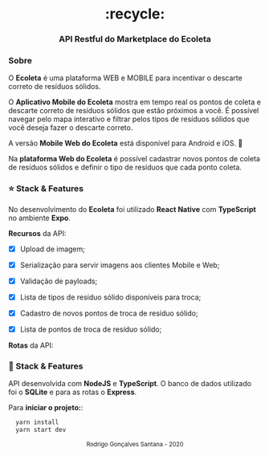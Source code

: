 <div align="center">
  <h1>:recycle:</h1>
  <h3>API Restful do Marketplace do Ecoleta</h3>
</div>




### Sobre
O **Ecoleta** é uma plataforma WEB e MOBILE para incentivar o descarte correto de resíduos sólidos. 


O **Aplicativo Mobile do Ecoleta** mostra em tempo real os pontos de coleta e descarte correto de resíduos sólidos que estão próximos a você. É possível navegar pelo mapa interativo e filtrar pelos tipos de resíduos sólidos que você deseja fazer o descarte correto.



A versão **Mobile Web do Ecoleta** está disponível para Android e iOS. :iphone:



Na **plataforma Web do Ecoleta** é possível cadastrar novos pontos de coleta de resíduos sólidos e definir o tipo de resíduos que cada ponto coleta.



### :star: Stack & Features
No desenvolvimento do **Ecoleta** foi utilizado **React Native** com **TypeScript** no ambiente **Expo**. 



**Recursos** da API: 

- [x] Upload de imagem;
- [x] Serialização para servir imagens aos clientes Mobile e Web;
- [x] Validação de payloads;
- [x] Lista de tipos de resíduo sólido disponíveis para troca;
- [x] Cadastro de novos pontos de troca de resíduo sólido;
- [x] Lista de pontos de troca de resíduo sólido;


**Rotas** da API:



### :wrench: Stack & Features
API desenvolvida com **NodeJS** e **TypeScript**. O banco de dados utilizado foi o **SQLite** e para as rotas o **Express**.



Para **iniciar o projeto:**:


```bash
  yarn install
  yarn start dev
```
 




<div align="center">
  <small>Rodrigo Gonçalves Santana - 2020</small>
</div>